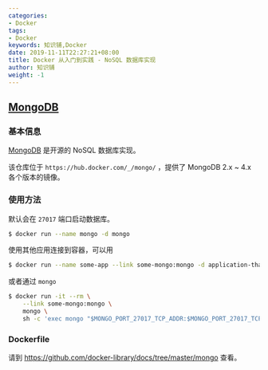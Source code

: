 ```yaml
---
categories:
- Docker
tags:
- Docker  
keywords: 知识铺,Docker
date: 2019-11-11T22:27:21+08:00
title: Docker 从入门到实践 - NoSQL 数据库实现
author: 知识铺
weight: -1
---
```


## [MongoDB](https://hub.docker.com/_/mongo/)

### 基本信息

[MongoDB](https://en.wikipedia.org/wiki/MongoDB) 是开源的 NoSQL 数据库实现。

该仓库位于 `https://hub.docker.com/_/mongo/` ，提供了 MongoDB 2.x ~ 4.x 各个版本的镜像。

### 使用方法

默认会在 `27017` 端口启动数据库。

```bash
$ docker run --name mongo -d mongo
```

使用其他应用连接到容器，可以用

```bash
$ docker run --name some-app --link some-mongo:mongo -d application-that-uses-mongo
```

或者通过 `mongo`

```bash
$ docker run -it --rm \
    --link some-mongo:mongo \
    mongo \
    sh -c 'exec mongo "$MONGO_PORT_27017_TCP_ADDR:$MONGO_PORT_27017_TCP_PORT/test"'
```

### Dockerfile

请到 https://github.com/docker-library/docs/tree/master/mongo 查看。
